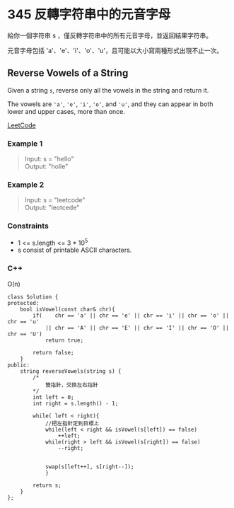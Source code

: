 # 345 反轉字符串中的元音字母

給你一個字符串 s ，僅反轉字符串中的所有元音字母，並返回結果字符串。

元音字母包括 'a'、'e'、'i'、'o'、'u'，且可能以大小寫兩種形式出現不止一次。

##  Reverse Vowels of a String

Given a string `s`, reverse only all the vowels in the string and return it.

The vowels are `'a'`, `'e'`, `'i'`, `'o'`, and `'u'`, and they can appear in both lower and upper cases, more than once.

[LeetCode](https://leetcode.cn/problems/reverse-vowels-of-a-string/)

### Example 1

> Input: s = "hello"  
Output: "holle"


### Example 2

> Input: s = "leetcode"  
Output: "leotcede"


### Constraints

* 1 <= s.length <= 3 * 10<sup>5</sup>
* s consist of printable ASCII characters.



### C++ 

O(n)

```
class Solution {
protected:
    bool isVowel(const char& chr){
        if(    chr == 'a' || chr == 'e' || chr == 'i' || chr == 'o' || chr == 'u' 
            || chr == 'A' || chr == 'E' || chr == 'I' || chr == 'O' || chr == 'U')
            return true;

        return false;
    }
public:
    string reverseVowels(string s) {
        /*
            雙指針，交換左右指針
        */
        int left = 0;
        int right = s.length() - 1;

        while( left < right){
            //把左指針定到目標上
            while(left < right && isVowel(s[left]) == false)
                ++left;
            while(right > left && isVowel(s[right]) == false)
                --right;
               
           
            swap(s[left++], s[right--]);
            }       
        
        return s;
    }
};
```